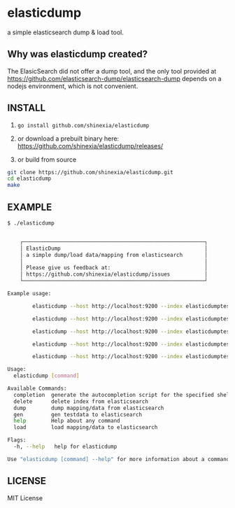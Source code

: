# elasticdump

a simple elasticsearch dump & load tool. 

## Why was elasticdump created?

The ElasicSearch did not offer a dump tool, and the only tool provided at <https://github.com/elasticsearch-dump/elasticsearch-dump> depends on a nodejs environment, which is not convenient.

## INSTALL

1. `go install github.com/shinexia/elasticdump`

2. or download a prebuilt binary here: <https://github.com/shinexia/elasticdump/releases/>

3. or build from source

``` bash
git clone https://github.com/shinexia/elasticdump.git
cd elasticdump
make
```

## EXAMPLE

``` bash
$ ./elasticdump 


    ┌──────────────────────────────────────────────────────────┐
    │ ElasticDump                                              │
    │ a simple dump/load data/mapping from elasticsearch       │
    │                                                          │
    │ Please give us feedback at:                              │
    │ https://github.com/shinexia/elasticdump/issues           │
    └──────────────────────────────────────────────────────────┘

Example usage:

        elasticdump --host http://localhost:9200 --index elasticdumptest test gen -v=10

        elasticdump --host http://localhost:9200 --index elasticdumptest dump mapping

        elasticdump --host http://localhost:9200 --index elasticdumptest dump data -v=4

        elasticdump --host http://localhost:9200 --index elasticdumptest load mapping --delete

        elasticdump --host http://localhost:9200 --index elasticdumptest load data

Usage:
  elasticdump [command]

Available Commands:
  completion  generate the autocompletion script for the specified shell
  delete      delete index from elasticsearch
  dump        dump mapping/data from elasticsearch
  gen         gen testdata to elasticsearch
  help        Help about any command
  load        load mapping/data to elasticsearch

Flags:
  -h, --help   help for elasticdump

Use "elasticdump [command] --help" for more information about a command.

```

## LICENSE

MIT License
